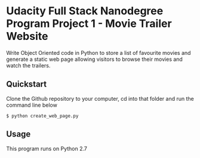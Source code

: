 # Udacity Full Stack Nanodegree Program Project 1 - Movie Trailer Website

Write Object Oriented code in Python to store a list of favourite movies and generate a static web page allowing visitors to browse their movies and watch the trailers. 

## Quickstart 
Clone the Github repository to your computer, cd into that folder and run the command line below
```
$ python create_web_page.py
```

## Usage
This program runs on Python 2.7 


